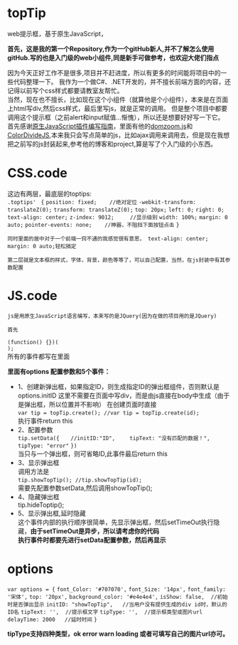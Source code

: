 # topTip
web提示框，基于原生JavaScript，

**首先，这是我的第一个Repository,作为一个gitHub新人,并不了解怎么使用gitHub.写的也是入门级的web小组件,同是新手可做参考，也欢迎大佬们指点**

  因为今天正好工作不是很多,项目并不赶进度，所以有更多的时间能将项目中的一些代码整理一下。
  我作为一个做C#、.NET开发的，并不擅长前端方面的内容，还记得以前写个css样式都要请教室友帮忙。  
  当然，现在也不擅长，比如现在这个小组件（就算他是个小组件），本来是在页面上html写div,然后css样式，最后<script></script>里写js，就是正常的调用。
  但是整个项目中都要调用这个提示框（之前alert和input赋值...惭愧），所以还是想要好好写一下它。
  首先感谢[原生JavaScript插件编写指南](http://geocld.github.io/2016/03/10/javascript_plugin/)，里面有他的[domzoom.js](https://github.com/Geocld/domzoom.js)和[ColorDivideJS](https://github.com/Geocld/ColorDivideJS),本来我只会写点简单的js，比如ajax调用来调用去，但是现在我想把之前写的js封装起来,参考他的博客和project,算是写了个入门级的小东西。

# CSS.code  
这边有两层，最底层的toptips:  
    `.toptips' `
    `{`
        `position: fixed;    //绝对定位`
        `-webkit-transform: translateZ(0);`
        `transform: translateZ(0);`
        `top: 20px;`
        `left: 0;`
        `right: 0;`
        `text-align: center;`
        `z-index: 9012;     //显示级别`
        `width: 100%;`
        `margin: 0 auto;`
        `pointer-events: none;    //神器，不阻挡下面按钮点击`
    `}`  
    
    同时里面的居中对于一个前端一窍不通的我感觉很有意思， text-align: center; margin: 0 auto;轻松搞定

    第二层就是文本框的样式，字体，背景，颜色等等了，可以自己配置，当然，在js封装中有其参数配置

# JS.code
    js是用原生JavaScript语言编写，本来写的是JQuery(因为在做的项目用的是JQuery)  
        
    首先  
   `(function() {})(`        
    `);`  
    所有的事件都写在里面  
          
**里面有options 配置参数和5个事件：**
- 1、创建新弹出框，如果指定ID，则生成指定ID的弹出框组件，否则默认是options.initID
        这里不需要在页面中写div，而是由js直接在body中生成（由于是弹出框，所以位置并不影响）
        在创建页面时直接  
        `var tip = topTip.create(); //var tip = topTip.create(id);`  
        执行事件return this
- 2、配置参数  
    `tip.setData({`
    `   //initID:"ID",`
    `    tipText: "没有匹配的数据！",`
    `    tipType: "error"`
    `})`  
    当只与一个弹出框，则可省略ID,此事件最后return this
- 3、显示弹出框  
        调用方法是  
            `tip.showTopTip(); //tip.showTopTip(id);`  
        需要先配置参数setData,然后调用showTopTip();
- 4、隐藏弹出框  
        tip.hideToptip();
- 5、显示弹出框,延时隐藏  
        这个事件内部的执行顺序很简单，先显示弹出框，然后setTimeOut执行隐藏，**由于setTimeOut是异步，所以请考虑你的代码**  
        **执行事件时都要先进行setData配置参数，然后再显示**

# options  

`var options = {`
    `font_Color: '#707070',`
    `font_Size: '14px',`
    `font_family: '宋体',`
    `top: '20px',`
    `background_color: '#e4e4e4',`
    `isShow: false,  //初始时是否弹出显示`
    `initID: "showTopTip",   //当用户没有提供生成的div id时，默认的ID名`
    `tipText: '',  //提示框文字`
    `tipType: '',  //提示框类型或图片url`
    `delayTime: 2000   //延时时间`
`}`


**tipType支持四种类型，ok error warn loading 或者可填写自己的图片url亦可。**
        
